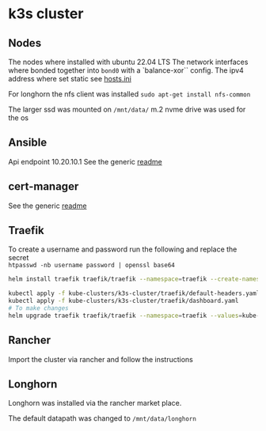 # k3s cluster

## Nodes
The nodes where installed with ubuntu 22.04 LTS
The network interfaces where bonded together into `bond0` with a `balance-xor`` config.
The ipv4 address where set static see [hosts.ini](hosts.ini)

For longhorn the nfs client was installed `sudo apt-get install nfs-common`

The larger ssd was mounted on `/mnt/data/`
m.2 nvme drive was used for the os

## Ansible
Api endpoint
10.20.10.1
See the generic [readme](../README.MD#ansible)

## cert-manager
See the generic [readme](../README.MD#cert-manager)

## Traefik
To create a username and password run the following and replace the secret <br>
`htpasswd -nb username password | openssl base64`

```bash
helm install traefik traefik/traefik --namespace=traefik --create-namespace  --values=kube-clusters/k3s-cluster/traefik/helm-values.yaml

kubectl apply -f kube-clusters/k3s-cluster/traefik/default-headers.yaml
kubectl apply -f kube-clusters/k3s-cluster/traefik/dashboard.yaml
# To make changes
helm upgrade traefik traefik/traefik --namespace=traefik --values=kube-clusters/k3s-cluster/traefik/helm-values.yaml
```

## Rancher

Import the cluster via rancher and follow the instructions

## Longhorn

Longhorn was installed via the rancher market place.

The default datapath was changed to `/mnt/data/longhorn`